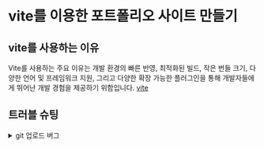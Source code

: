 # vite를 이용한 포트폴리오 사이트 만들기

## vite를 사용하는 이유
Vite를 사용하는 주요 이유는 개발 환경의 빠른 반영, 최적화된 빌드, 작은 번들 크기, 다양한 언어 및 프레임워크 지원, 그리고 다양한 확장 가능한 플러그인을 통해 개발자들에게 뛰어난 개발 경험을 제공하기 위함입니다.
[vite](https://ko.vitejs.dev/guide)



## 트러블 슈팅
<details>
<summary>git 업로드 버그</summary>
권한으로 인한 업로드 버그 현상이 생김 > 해결
</details>